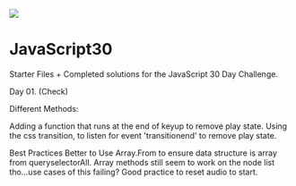 ![](https://javascript30.com/images/JS3-social-share.png)

# JavaScript30

Starter Files + Completed solutions for the JavaScript 30 Day Challenge.

Day 01. (Check)

Different Methods:

Adding a function that runs at the end of keyup to remove play state. 
Using the css transition, to listen for event 'transitionend' to remove play state.

Best Practices
Better to Use Array.From to ensure data structure is array from queryselectorAll. Array methods still seem to work on the node list tho...use cases of this failing?
Good practice to reset audio to start.



